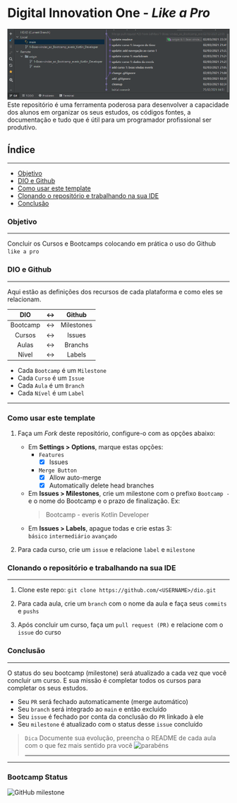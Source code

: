 # Digital Innovation One - _Like a Pro_

![commits](./assets/git-commits.png)
Este repositório é uma ferramenta poderosa para desenvolver a capacidade dos alunos em organizar os seus estudos,
os códigos fontes, a documentação e tudo que é útil para um programador profissional ser produtivo.

<!-- 
[![EdMaxi stats](https://github-readme-stats-edmaxi.vercel.app/api?username=edMaxi&hide=contribs&count_private=true&show_icons=true&title_color=0af&icon_color=fa0&text_color=ddd&bg_color=1a202c&hide_border=true&locale=pt-br&custom_title=Minhas%20Estatísticas%20no%20Github)](https://github.com/edmaxi/github-readme-stats)
[![Top Langs](https://github-readme-stats-edmaxi.vercel.app/api/top-langs/?username=edmaxi)](https://github.com/edmaxi/github-readme-stats)
-->


## Índice

---

- [Objetivo](#objetivo)
- [DIO e Github](#dio-e-github)
- [Como usar este template](#como-usar-este-template)
- [Clonando o repositório e trabalhando na sua IDE](#clonando-o-repositório-e-trabalhando-na-sua-ide)
- [Conclusão](#conclusão)

### Objetivo

---

Concluir os Cursos e Bootcamps colocando em prática o uso do Github `like a pro`

### DIO e Github

---

Aqui estão as definições dos recursos de cada plataforma e como eles se relacionam.

| DIO | <-> | Github |
| :---: | :---: | :---:|
| Bootcamp | <-> | Milestones |
| Cursos | <-> | Issues |
| Aulas | <-> | Branchs
| Nível | <-> | Labels

- Cada `Bootcamp` é um `Milestone`
- Cada `Curso` é um `Issue`
- Cada `Aula` é um `Branch`
- Cada `Nível` é um `Label`


---

### Como usar este template

1. Faça um _Fork_ deste repositório, configure-o com as opções abaixo:
    * Em **Settings > Options**, marque estas opções:
        - `Features`
            - [x] Issues
        - `Merge Button`
            - [x] Allow auto-merge
            - [x] Automatically delete head branches
    * Em **Issues > Milestones**, crie um milestone com o prefixo `Bootcamp - ` e o nome do Bootcamp
      e o prazo de finalização.
      Ex:
      >Bootcamp - everis Kotlin Developer
    * Em **Issues > Labels**, apague todas e crie estas 3:  
      `básico` `intermediário` `avançado`

1. Para cada curso, crie um `issue` e relacione `label` e `milestone`

### Clonando o repositório e trabalhando na sua IDE

---

1. Clone este repo:
   `git clone https://github.com/<USERNAME>/dio.git`

1. Para cada aula, crie um `branch` com o nome da aula e faça seus `commits` e `pushs`
1. Após concluir um curso, faça um `pull request (PR)` e relacione com o `issue` do curso

### Conclusão

---
O status do seu bootcamp (milestone) será atualizado a cada vez que você concluir um curso.
E sua missão é completar todos os cursos para completar os seus estudos.


- Seu `PR` será fechado automaticamente (merge automático)
- Seu `branch` será integrado ao `main` e então excluído
- Seu `issue` é fechado por conta da conclusão do `PR` linkado à ele
- Seu `milestone` é atualizado com o status desse `issue` concluído

> `Dica` Documente sua evolução, preencha o README de cada aula com o que fez mais sentido pra você
![parabéns](https://media.giphy.com/media/xT0xezQGU5xCDJuCPe/giphy.gif)
>
>
> ---
---
### Bootcamp Status

![GitHub milestone](https://img.shields.io/github/milestones/progress/edMaxi/dio/1?style=for-the-badge)
